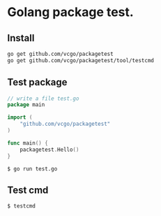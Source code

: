 # Golang package test.

## Install

```bash
go get github.com/vcgo/packagetest
go get github.com/vcgo/packagetest/tool/testcmd
```

## Test package

```go
// write a file test.go
package main

import (
	"github.com/vcgo/packagetest"
)

func main() {
	packagetest.Hello()
}

```

    $ go run test.go

## Test cmd

    $ testcmd
